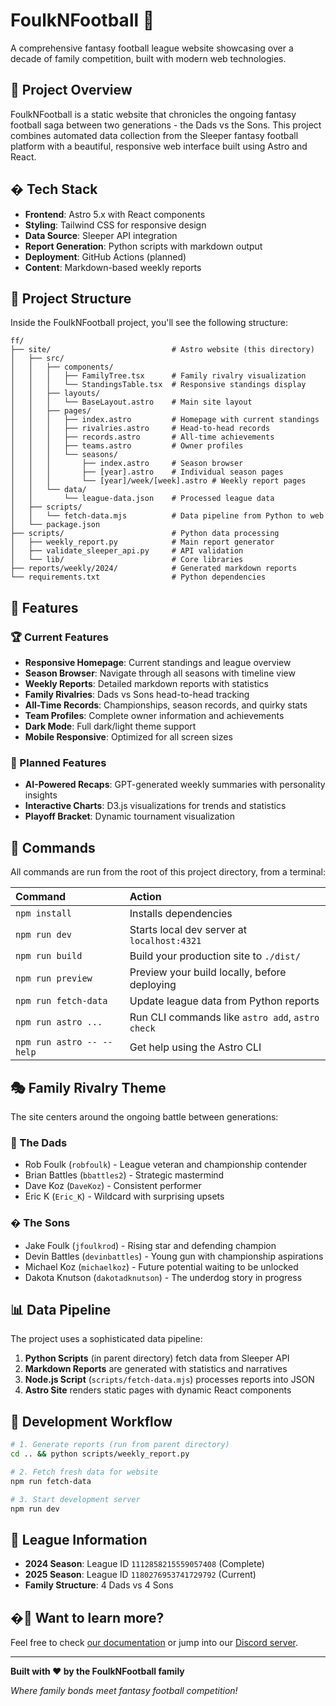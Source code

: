 # FoulkNFootball 🏈

A comprehensive fantasy football league website showcasing over a decade of family competition, built with modern web technologies.

## 🎯 Project Overview

FoulkNFootball is a static website that chronicles the ongoing fantasy football saga between two generations - the Dads vs the Sons. This project combines automated data collection from the Sleeper fantasy football platform with a beautiful, responsive web interface built using Astro and React.

## �️ Tech Stack

- **Frontend**: Astro 5.x with React components
- **Styling**: Tailwind CSS for responsive design
- **Data Source**: Sleeper API integration
- **Report Generation**: Python scripts with markdown output
- **Deployment**: GitHub Actions (planned)
- **Content**: Markdown-based weekly reports

## 🚀 Project Structure

Inside the FoulkNFootball project, you'll see the following structure:

```text
ff/
├── site/                           # Astro website (this directory)
│   ├── src/
│   │   ├── components/
│   │   │   ├── FamilyTree.tsx      # Family rivalry visualization
│   │   │   └── StandingsTable.tsx  # Responsive standings display
│   │   ├── layouts/
│   │   │   └── BaseLayout.astro    # Main site layout
│   │   ├── pages/
│   │   │   ├── index.astro         # Homepage with current standings
│   │   │   ├── rivalries.astro     # Head-to-head records
│   │   │   ├── records.astro       # All-time achievements
│   │   │   ├── teams.astro         # Owner profiles
│   │   │   └── seasons/
│   │   │       ├── index.astro     # Season browser
│   │   │       ├── [year].astro    # Individual season pages
│   │   │       └── [year]/week/[week].astro # Weekly report pages
│   │   └── data/
│   │       └── league-data.json    # Processed league data
│   ├── scripts/
│   │   └── fetch-data.mjs          # Data pipeline from Python to web
│   └── package.json
├── scripts/                        # Python data processing
│   ├── weekly_report.py            # Main report generator
│   ├── validate_sleeper_api.py     # API validation
│   └── lib/                        # Core libraries
├── reports/weekly/2024/            # Generated markdown reports
└── requirements.txt                # Python dependencies
```

## 🎨 Features

### 🏆 Current Features

- **Responsive Homepage**: Current standings and league overview
- **Season Browser**: Navigate through all seasons with timeline view
- **Weekly Reports**: Detailed markdown reports with statistics
- **Family Rivalries**: Dads vs Sons head-to-head tracking
- **All-Time Records**: Championships, season records, and quirky stats
- **Team Profiles**: Complete owner information and achievements
- **Dark Mode**: Full dark/light theme support
- **Mobile Responsive**: Optimized for all screen sizes

### 🚧 Planned Features

- **AI-Powered Recaps**: GPT-generated weekly summaries with personality insights
- **Interactive Charts**: D3.js visualizations for trends and statistics
- **Playoff Bracket**: Dynamic tournament visualization

## 🧞 Commands

All commands are run from the root of this project directory, from a terminal:

| Command                   | Action                                           |
| :------------------------ | :----------------------------------------------- |
| `npm install`             | Installs dependencies                            |
| `npm run dev`             | Starts local dev server at `localhost:4321`      |
| `npm run build`           | Build your production site to `./dist/`          |
| `npm run preview`         | Preview your build locally, before deploying     |
| `npm run fetch-data`      | Update league data from Python reports          |
| `npm run astro ...`       | Run CLI commands like `astro add`, `astro check` |
| `npm run astro -- --help` | Get help using the Astro CLI                     |

## 🎭 Family Rivalry Theme

The site centers around the ongoing battle between generations:

### 👨 The Dads
- Rob Foulk (`robfoulk`) - League veteran and championship contender
- Brian Battles (`bbattles2`) - Strategic mastermind
- Dave Koz (`DaveKoz`) - Consistent performer
- Eric K (`Eric_K`) - Wildcard with surprising upsets

### � The Sons  
- Jake Foulk (`jfoulkrod`) - Rising star and defending champion
- Devin Battles (`devinbattles`) - Young gun with championship aspirations
- Michael Koz (`michaelkoz`) - Future potential waiting to be unlocked
- Dakota Knutson (`dakotadknutson`) - The underdog story in progress

## 📊 Data Pipeline

The project uses a sophisticated data pipeline:

1. **Python Scripts** (in parent directory) fetch data from Sleeper API
2. **Markdown Reports** are generated with statistics and narratives
3. **Node.js Script** (`scripts/fetch-data.mjs`) processes reports into JSON
4. **Astro Site** renders static pages with dynamic React components

## 🚀 Development Workflow

```bash
# 1. Generate reports (run from parent directory)
cd .. && python scripts/weekly_report.py

# 2. Fetch fresh data for website
npm run fetch-data

# 3. Start development server
npm run dev
```

## 🏈 League Information

- **2024 Season**: League ID `1112858215559057408` (Complete)
- **2025 Season**: League ID `1180276953741729792` (Current)
- **Family Structure**: 4 Dads vs 4 Sons

## �👀 Want to learn more?

Feel free to check [our documentation](https://docs.astro.build) or jump into our [Discord server](https://astro.build/chat).

---

**Built with ❤️ by the FoulkNFootball family**

*Where family bonds meet fantasy football competition!*
